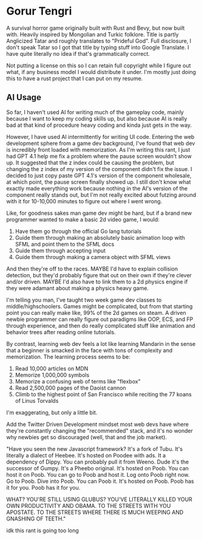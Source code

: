 # Gorur Tengri

A survival horror game originally built with Rust and Bevy, but now built with. Heavily inspired by Mongolian and Turkic folklore. Title is partly Anglicized Tatar and roughly translates to "Prideful God". Full disclosure, I don't speak Tatar so I got that title by typing stuff into Google Translate. I have quite literally no idea if that's grammatically correct.

Not putting a license on this so I can retain full copyright while I figure out what, if any business model I would distribute it under. I'm mostly just doing this to have a rust project that I can put on my resume.

## AI Usage

So far, I haven't used AI for writing much of the gameplay code, mainly because I want to keep my coding skills up, but also because AI is really bad at that kind of procedure heavy coding and kinda just gets in the way.

However, I have used AI intermittently for writing UI code. Entering the web development sphere from a game dev background, I've found that web dev is incredibly front loaded with memorization. As I'm writing this rant, I just had GPT 4.1 help me fix a problem where the pause screen wouldn't show up. It suggested that the z index could be causing the problem, but changing the z index of my version of the component didn't fix the issue. I decided to just copy paste GPT 4.1's version of the component wholesale, at which point, the pause screen finally showed up. I still don't know what exactly made everything work because nothing in the AI's version of the component really stands out, but I'm not really excited about futzing around with it for 10-10,000 minutes to figure out where I went wrong.

Like, for goodness sakes man game dev might be hard, but if a brand new programmer wanted to make a basic 2d video game, I would:
1. Have them go through the official Go lang tutorials
2. Guide them through making an absolutely basic animation loop with SFML and point them to the SFML docs
3. Guide them through accepting input
4. Guide them through making a camera object with SFML views

And then they're off to the races. MAYBE I'd have to explain collision detection, but they'd probably figure that out on their own if they're clever and/or driven. MAYBE I'd also have to link them to a 2d physics engine if they were adamant about making a physics heavy game.

I'm telling you man, I've taught two week game dev classes to middle/highschoolers. Games might be complicated, but from that starting point you can really make like, 99% of the 2d games on steam. A driven newbie programmer can really figure out paradigms like OOP, ECS, and FP through experience, and then do really complicated stuff like animation and behavior trees after reading online tutorials.

By contrast, learning web dev feels a lot like learning Mandarin in the sense that a beginner is smacked in the face with tons of complexity and memorization. The learning process seems to be:

1. Read 10,000 articles on MDN
2. Memorize 1,000,000 symbols
3. Memorize a confusing web of terms like "flexbox"
4. Read 2,500,000 pages of the Daoist cannon
5. Climb to the highest point of San Francisco while reciting the 77 koans of Linus Torvalds

I'm exaggerating, but only a little bit.

Add the Twitter Driven Development mindset most web devs have where they're constantly changing the "recommended" stack, and it's no wonder why newbies get so discouraged (well, that and the job market).

"Have you seen the new Javascript framework? It's a fork of Tubu. It's literally a dialect of Heebee. It's hosted on Poodee with ads. It a dependency of Dippy. You can probably pull it from Weeno. Dude it's the successor of Gumpy. It's a Pheebo original. It's hosted on Poob. You can host it on Poob. You can go to Poob and host it. Log onto Poob right now. Go to Poob. Dive into Poob. You can Poob it. It's hosted on Poob. Poob has it for you. Poob has it for you.

WHAT? YOU'RE STILL USING GLUBUS? YOU'VE LITERALLY KILLED YOUR OWN PRODUCTIVITY AND OBAMA. TO THE STREETS WITH YOU APOSTATE. TO THE STREETS WHERE THERE IS MUCH WEEPING AND GNASHING OF TEETH."

idk this rant is going too long